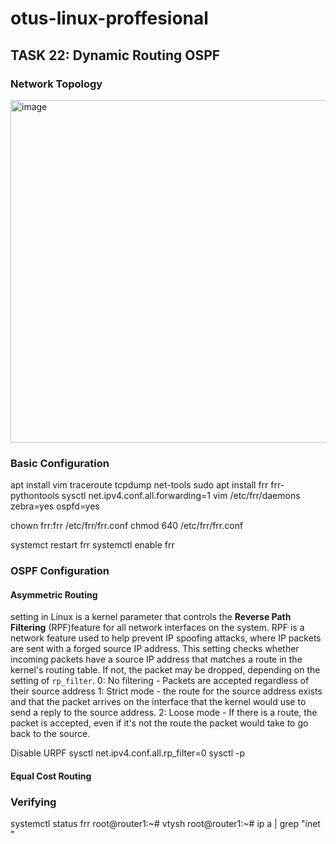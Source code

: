 # otus-linux-proffesional
## TASK 22: Dynamic Routing OSPF

### Network Topology
<img width="548" alt="image" src="https://github.com/SergeyNowitzki/otus-linux-prof/assets/39993377/d7d93116-8416-4daa-8123-58ce516d5d4d">

### Basic Configuration
apt install vim traceroute tcpdump net-tools
sudo apt install frr frr-pythontools
sysctl net.ipv4.conf.all.forwarding=1
vim /etc/frr/daemons
zebra=yes
ospfd=yes

chown frr:frr /etc/frr/frr.conf 
chmod 640 /etc/frr/frr.conf 

   systemct restart frr 
   systemctl enable frr


### OSPF Configuration

#### Asymmetric Routing
setting in Linux is a kernel parameter that controls the **Reverse Path Filtering** (RPF)feature for all network interfaces on the system. RPF is a network feature used to help prevent IP spoofing attacks, where IP packets are sent with a forged source IP address. This setting checks whether incoming packets have a source IP address that matches a route in the kernel's routing table. If not, the packet may be dropped, depending on the setting of `rp_filter`.
0: No filtering - Packets are accepted regardless of their source address
1: Strict mode - the route for the source address exists and that the packet arrives on the interface that the kernel would use to send a reply to the source address.
2: Loose mode - If there is a route, the packet is accepted, even if it's not the route the packet would take to go back to the source.

Disable URPF
sysctl net.ipv4.conf.all.rp_filter=0
sysctl -p
#### Equal Cost Routing


### Verifying 
systemctl status frr
root@router1:~# vtysh
root@router1:~# ip a | grep "inet " 
